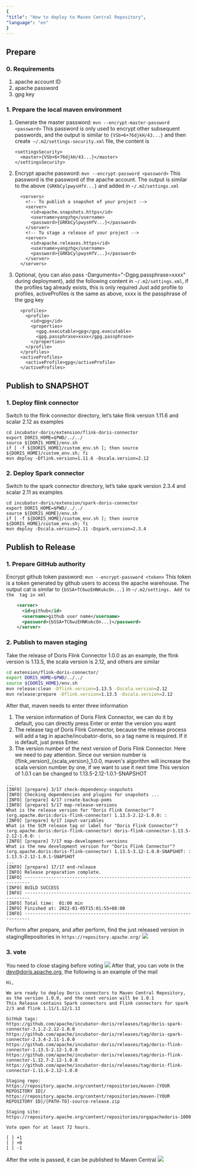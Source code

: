 ```yaml
---
{
"title": "How to deploy to Maven Central Repository",
"language": "en"
}
---
```


<!-- 
Licensed to the Apache Software Foundation (ASF) under one
or more contributor license agreements.  See the NOTICE file
distributed with this work for additional information
regarding copyright ownership.  The ASF licenses this file
to you under the Apache License, Version 2.0 (the
"License"); you may not use this file except in compliance
with the License.  You may obtain a copy of the License at

  http://www.apache.org/licenses/LICENSE-2.0

Unless required by applicable law or agreed to in writing,
software distributed under the License is distributed on an
"AS IS" BASIS, WITHOUT WARRANTIES OR CONDITIONS OF ANY
KIND, either express or implied.  See the License for the
specific language governing permissions and limitations
under the License.
-->

## Prepare

### 0. Requirements

1. apache account ID
2. apache password
3. gpg key

### 1. Prepare the local maven environment

1. Generate the master password: `mvn --encrypt-master-password <password>` This password is only used to encrypt other subsequent passwords, and the output is similar to `{VSb+6+76djkH/43...}` and then create` ~/.m2/settings-security.xml` file, the content is

   ```
   <settingsSecurity>
     <master>{VSb+6+76djkH/43...}</master>
   </settingsSecurity>
   ```

2. Encrypt apache password: `mvn --encrypt-password <password>` This password is the password of the apache account. The output is similar to the above `{GRKbCylpwysHfV...}` and added in `~/.m2/settings.xml`
   ```
     <servers>
       <!-- To publish a snapshot of your project -->
       <server>
         <id>apache.snapshots.https</id>
         <username>yangzhg</username>
         <password>{GRKbCylpwysHfV...}</password>
       </server>
       <!-- To stage a release of your project -->
       <server>
         <id>apache.releases.https</id>
         <username>yangzhg</username>
         <password>{GRKbCylpwysHfV...}</password>
       </server>
     </servers>
   ```

3. Optional, (you can also pass -Darguments="-Dgpg.passphrase=xxxx" during deployment), add the following content in `~/.m2/settings.xml`, if the profiles tag already exists, this is only required Just add profile to profiles, activeProfiles is the same as above, xxxx is the passphrase of the gpg key
   ```
     <profiles>
       <profile>
         <id>gpg</id>
         <properties>
           <gpg.executable>gpg</gpg.executable>
           <gpg.passphrase>xxxx</gpg.passphrase>
         </properties>
       </profile>
     </profiles>
     <activeProfiles>
       <activeProfile>gpg</activeProfile>
     </activeProfiles>
   ```
## Publish to SNAPSHOT
### 1. Deploy flink connector

Switch to the flink connector directory, let’s take flink version 1.11.6 and scalar 2.12 as examples

   ```
   cd incubator-doris/extension/flink-doris-connector
   export DORIS_HOME=$PWD/../../
   source ${DORIS_HOME}/env.sh
   if [ -f ${DORIS_HOME}/custom_env.sh ]; then source ${DORIS_HOME}/custom_env.sh; fi
   mvn deploy -Dflink.version=1.11.6 -Dscala.version=2.12
   ```



### 2. Deploy Spark connector

Switch to the spark connector directory, let’s take spark version 2.3.4 and scalar 2.11 as examples

   ```
   cd incubator-doris/extension/spark-doris-connector
   export DORIS_HOME=$PWD/../../
   source ${DORIS_HOME}/env.sh
   if [ -f ${DORIS_HOME}/custom_env.sh ]; then source ${DORIS_HOME}/custom_env.sh; fi
   mvn deploy -Dscala.version=2.11 -Dspark.version=2.3.4
   ```
## Publish to Release

### 1. Prepare GitHub authority
Encrypt github token password: `mvn --encrypt-password <token>` This token is a token generated by github users to access the apache warehouse. The output cat is similar to `{bSSA+TC6wzEHNKukcOn...}` in `~/.m2/settings. Add to the `<servers>` tag in xml`
```xml
    <server>
      <id>github</id>
      <username>github user name</username>
      <password>{bSSA+TC6wzEHNKukcOn...}</password>
    </server>
```

### 2. Publish to  maven staging
Take the release of Doris Flink Connector 1.0.0 as an example, the flink version is 1.13.5, the scala version is 2.12, and others are similar
```bash
cd extension/flink-doris-connector/
export DORIS_HOME=$PWD/../../
source ${DORIS_HOME}/env.sh
mvn release:clean -Dflink.version=1.13.5 -Dscala.version=2.12
mvn release:prepare -Dflink.version=1.13.5 -Dscala.version=2.12
```
After that, maven needs to enter three information
1. The version information of Doris Flink Connector, we can do it by default, you can directly press Enter or enter the version you want
2. The release tag of Doris Flink Connector, because the release process will add a tag in apache/incubator-doris, so a tag name is required. If it is default, just press Enter.
3. The version number of the next version of Doris Flink Connector. Here we need to pay attention. Since our version number is {flink_version}_{scala_version}_1.0.0, maven's algorithm will increase the scala version number by one, if we want to use it next time This version of 1.0.1 can be changed to 1.13.5-2.12-1.0.1-SNAPSHOT
```
...
[INFO] [prepare] 3/17 check-dependency-snapshots
[INFO] Checking dependencies and plugins for snapshots ...
[INFO] [prepare] 4/17 create-backup-poms
[INFO] [prepare] 5/17 map-release-versions
What is the release version for "Doris Flink Connector"? (org.apache.doris:doris-flink-connector) 1.13.5-2.12-1.0.0: :
[INFO] [prepare] 6/17 input-variables
What is the SCM release tag or label for "Doris Flink Connector"? (org.apache.doris:doris-flink-connector) doris-flink-connector-1.13.5-2.12-1.0.0: :
[INFO] [prepare] 7/17 map-development-versions
What is the new development version for "Doris Flink Connector"? (org.apache.doris:doris-flink-connector) 1.13.5-3.12-1.0.0-SNAPSHOT: : 1.13.5-2.12-1.0.1-SNAPSHOT
...
[INFO] [prepare] 17/17 end-release
[INFO] Release preparation complete.
[INFO] ------------------------------------------------------------------------
[INFO] BUILD SUCCESS
[INFO] ------------------------------------------------------------------------
[INFO] Total time:  01:00 min
[INFO] Finished at: 2022-01-05T15:01:55+08:00
[INFO] ------------------------------------------------------------------------
```
Perform after prepare, and after perform, find the just released version in stagingRepositories in `https://repository.apache.org/`
![](/images/staging_repo.png)

### 3. vote
You need to close staging before voting
![](/images/close_staging.png)
After that, you can vote in the dev@doris.apache.org, the following is an example of the mail
```
Hi,

We are ready to deploy Doris connectors to Maven Central Repository, as the version 1.0.0, and the next version will be 1.0.1
This Release contains Spark connectors and Flink connectors for spark 2/3 and flink 1.11/1.12/1.13

GitHub tags:
https://github.com/apache/incubator-doris/releases/tag/doris-spark-connector-3.1.2-2.12-1.0.0
https://github.com/apache/incubator-doris/releases/tag/doris-spark-connector-2.3.4-2.11-1.0.0
https://github.com/apache/incubator-doris/releases/tag/doris-flink-connector-1.13.5-2.12-1.0.0
https://github.com/apache/incubator-doris/releases/tag/doris-flink-connector-1.12.7-2.12-1.0.0
https://github.com/apache/incubator-doris/releases/tag/doris-flink-connector-1.11.6-2.12-1.0.0

Staging repo:
https://repository.apache.org/content/repositories/maven-[YOUR REPOSITORY ID]/
https://repository.apache.org/content/repositories/maven-[YOUR REPOSITORY ID]/[PATH-TO]-source-release.zip

Staging site:
https://repository.apache.org/content/repositories/orgapachedoris-1000

Vote open for at least 72 hours.

[ ] +1
[ ] +0
[ ] -1
```

After the vote is passed, it can be published to Maven Central
![](/images/release-stage.png)
